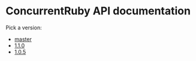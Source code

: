 # ConcurrentRuby API documentation

Pick a version:

* [master](./master/index.html)
* [1.1.0](./1.1.0/index.html)
* [1.0.5](./1.0.5/index.html)

